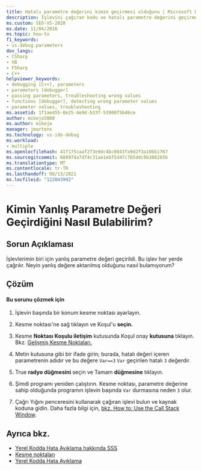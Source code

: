 ```yaml
---
title: Hatalı parametre değerini kimin geçirmesi olduğunu | Microsoft Docs
description: İşlevini çağıran kodu ve hatalı parametre değerini geçirmeyi bulabilirsiniz. Bunu yapmak için koşullu kesme noktası kullanmayı öğrenin.
ms.custom: SEO-VS-2020
ms.date: 11/04/2016
ms.topic: how-to
f1_keywords:
- vs.debug.parameters
dev_langs:
- CSharp
- VB
- FSharp
- C++
helpviewer_keywords:
- debugging [C++], parameters
- parameters [debugger]
- passing parameters, troubleshooting wrong values
- functions [debugger], detecting wrong parameter values
- parameter values, troubleshooting
ms.assetid: 1f1ae455-0e25-4e9d-b33f-53908f5bd6ce
author: mikejo5000
ms.author: mikejo
manager: jmartens
ms.technology: vs-ide-debug
ms.workload:
- multiple
ms.openlocfilehash: 41f175caaf2f3e9dc4bc0843fa9d2f3a10bb1767
ms.sourcegitcommit: 68897da7d74c31ae1ebf5d47c7b5ddc9b108265b
ms.translationtype: MT
ms.contentlocale: tr-TR
ms.lasthandoff: 08/13/2021
ms.locfileid: "122043992"
---
```

# <a name="how-can-i-find-out-who-is-passing-a-wrong-parameter-value"></a>Kimin Yanlış Parametre Değeri Geçirdiğini Nasıl Bulabilirim?
## <a name="problem-description"></a>Sorun Açıklaması
 İşlevlerimin biri için yanlış parametre değeri geçirildi. Bu işlev her yerde çağrılır. Neyin yanlış değere aktarılmış olduğunu nasıl bulamıyorum?

## <a name="solution"></a>Çözüm

#### <a name="to-resolve-this-problem"></a>Bu sorunu çözmek için

1. İşlevin başında bir konum kesme noktası ayarlayın.

2. Kesme noktası'ne sağ tıklayın ve Koşul'u **seçin.**

3. Kesme **Noktası Koşulu iletişim** kutusunda Koşul onay **kutusuna** tıklayın. Bkz. [Gelişmiş Kesme Noktaları.](../debugger/using-breakpoints.md#BKMK_Specify_a_breakpoint_condition_using_a_code_expression)

4. Metin kutusuna gibi bir ifade girin; burada, hatalı değeri içeren parametrenin adıdır ve bu değere `Var==3` `Var` geçirilen hatalı `3` değerdir.

5. True **radyo düğmesini** seçin ve Tamam **düğmesine** tıklayın.

6. Şimdi programı yeniden çalıştırın. Kesme noktası, parametre değerine sahip olduğunda programın işlevin başında `Var` durmasına neden `3` olur.

7. Çağrı Yığını penceresini kullanarak çağıran işlevi bulun ve kaynak koduna gidin. Daha fazla bilgi için, [bkz. How to: Use the Call Stack Window](../debugger/how-to-use-the-call-stack-window.md).

## <a name="see-also"></a>Ayrıca bkz.
- [Yerel Kodda Hata Ayıklama hakkında SSS](../debugger/debugging-native-code-faqs.md)
- [Kesme noktaları](/previous-versions/ktf38f66(v=vs.100))
- [Yerel Kodda Hata Ayıklama](../debugger/debugging-native-code.md)
